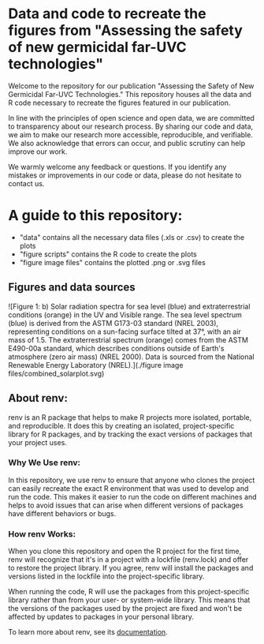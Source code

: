 # Data and code to recreate the figures from "Assessing the safety of new germicidal far-UVC technologies"
Welcome to the repository for our publication "Assessing the Safety of New Germicidal Far-UVC Technologies." This repository houses all the data and R code necessary to recreate the figures featured in our publication.

In line with the principles of open science and open data, we are committed to transparency about our research process. By sharing our code and data, we aim to make our research more accessible, reproducible, and verifiable. We also acknowledge that errors can occur, and public scrutiny can help improve our work.

We warmly welcome any feedback or questions. If you identify any mistakes or improvements in our code or data, please do not hesitate to contact us. 

# A guide to this repository:
- "data" contains all the necessary data files (.xls or .csv) to create the plots
- "figure scripts" contains the R code to create the plots
- "figure image files" contains the plotted .png or .svg files

## Figures and data sources
![Figure 1: b) Solar radiation spectra for sea level (blue) and extraterrestrial conditions (orange) in the UV and Visible range. The sea level spectrum (blue) is derived from the ASTM G173-03 standard (NREL 2003), representing conditions on a sun-facing surface tilted at 37°, with an air mass of 1.5. The extraterrestrial spectrum (orange) comes from the ASTM E490-00a standard, which describes conditions outside of Earth's atmosphere (zero air mass) (NREL 2000). Data is sourced from the National Renewable Energy Laboratory (NREL).](./figure image files/combined_solarplot.svg)


## About renv:

renv is an R package that helps to make R projects more isolated, portable, and reproducible. It does this by creating an isolated, project-specific library for R packages, and by tracking the exact versions of packages that your project uses.

### Why We Use renv:

In this repository, we use renv to ensure that anyone who clones the project can easily recreate the exact R environment that was used to develop and run the code. This makes it easier to run the code on different machines and helps to avoid issues that can arise when different versions of packages have different behaviors or bugs.

### How renv Works:

When you clone this repository and open the R project for the first time, renv will recognize that it's in a project with a lockfile (renv.lock) and offer to restore the project library. If you agree, renv will install the packages and versions listed in the lockfile into the project-specific library.

When running the code, R will use the packages from this project-specific library rather than from your user- or system-wide library. This means that the versions of the packages used by the project are fixed and won't be affected by updates to packages in your personal library.

To learn more about renv, see its [documentation](https://rstudio.github.io/renv/articles/renv.html).
